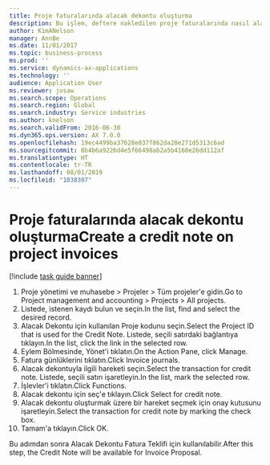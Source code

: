 ```yaml
---
title: Proje faturalarında alacak dekontu oluşturma
description: Bu işlem, deftere nakledilen proje faturalarında nasıl alacak dekontu oluşturulacağını gösterir.
author: KimANelson
manager: AnnBe
ms.date: 11/01/2017
ms.topic: business-process
ms.prod: ''
ms.service: dynamics-ax-applications
ms.technology: ''
audience: Application User
ms.reviewer: josaw
ms.search.scope: Operations
ms.search.region: Global
ms.search.industry: Service industries
ms.author: knelson
ms.search.validFrom: 2016-06-30
ms.dyn365.ops.version: AX 7.0.0
ms.openlocfilehash: 19ec4499ba37628e037f862da28e271d5313c6ad
ms.sourcegitcommit: 8b4b6a9226d4e5f66498ab2a5b4160e26dd112af
ms.translationtype: HT
ms.contentlocale: tr-TR
ms.lasthandoff: 08/01/2019
ms.locfileid: "1838307"
---
```

# <a name="create-a-credit-note-on-project-invoices"></a><span data-ttu-id="58cfb-103">Proje faturalarında alacak dekontu oluşturma</span><span class="sxs-lookup"><span data-stu-id="58cfb-103">Create a credit note on project invoices</span></span>

[!include [task guide banner](../../includes/task-guide-banner.md)]

1. <span data-ttu-id="58cfb-104">Proje yönetimi ve muhasebe > Projeler > Tüm projeler'e gidin.</span><span class="sxs-lookup"><span data-stu-id="58cfb-104">Go to Project management and accounting > Projects > All projects.</span></span> 
2. <span data-ttu-id="58cfb-105">Listede, istenen kaydı bulun ve seçin.</span><span class="sxs-lookup"><span data-stu-id="58cfb-105">In the list, find and select the desired record.</span></span> 
3. <span data-ttu-id="58cfb-106">Alacak Dekontu için kullanılan Proje kodunu seçin.</span><span class="sxs-lookup"><span data-stu-id="58cfb-106">Select the Project ID that is used for the Credit Note.</span></span> <span data-ttu-id="58cfb-107">Listede, seçili satırdaki bağlantıya tıklayın.</span><span class="sxs-lookup"><span data-stu-id="58cfb-107">In the list, click the link in the selected row.</span></span> 
4. <span data-ttu-id="58cfb-108">Eylem Bölmesinde, Yönet'i tıklatın.</span><span class="sxs-lookup"><span data-stu-id="58cfb-108">On the Action Pane, click Manage.</span></span> 
5. <span data-ttu-id="58cfb-109">Fatura günlüklerini tıklatın.</span><span class="sxs-lookup"><span data-stu-id="58cfb-109">Click Invoice journals.</span></span> 
6. <span data-ttu-id="58cfb-110">Alacak dekontuyla ilgili hareketi seçin.</span><span class="sxs-lookup"><span data-stu-id="58cfb-110">Select the transaction for credit note.</span></span> <span data-ttu-id="58cfb-111">Listede, seçili satırı işaretleyin.</span><span class="sxs-lookup"><span data-stu-id="58cfb-111">In the list, mark the selected row.</span></span> 
7. <span data-ttu-id="58cfb-112">İşlevler'i tıklatın.</span><span class="sxs-lookup"><span data-stu-id="58cfb-112">Click Functions.</span></span> 
8. <span data-ttu-id="58cfb-113">Alacak dekontu için seç'e tıklayın.</span><span class="sxs-lookup"><span data-stu-id="58cfb-113">Click Select for credit note.</span></span> 
9. <span data-ttu-id="58cfb-114">Alacak dekontu oluşturmak üzere bir hareket seçmek için onay kutusunu işaretleyin.</span><span class="sxs-lookup"><span data-stu-id="58cfb-114">Select the transaction for credit note by marking the check box.</span></span>
10. <span data-ttu-id="58cfb-115">Tamam'a tıklayın.</span><span class="sxs-lookup"><span data-stu-id="58cfb-115">Click OK.</span></span> 

<span data-ttu-id="58cfb-116">Bu adımdan sonra Alacak Dekontu Fatura Teklifi için kullanılabilir.</span><span class="sxs-lookup"><span data-stu-id="58cfb-116">After this step, the Credit Note will be available for Invoice Proposal.</span></span>
